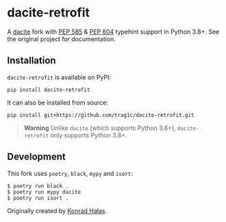 
# dacite-retrofit

A [dacite][dacite-repo] fork with [PEP 585][pep-585] & [PEP 604][pep-604] typehint
support in Python 3.8+. See the original project for documentation.

## Installation

`dacite-retrofit` is available on PyPI:
```console
pip install dacite-retrofit
```

It can also be installed from source:
```console
pip install git+https://github.com/trag1c/dacite-retrofit.git
```

> **Warning**
> Unlike `dacite` (which supports Python 3.6+), `dacite-retrofit` only supports
> Python 3.8+.

## Development
This fork uses `poetry`, `black`, `mypy` and `isort`:
```console
$ poetry run black .
$ poetry run mypy dacite
$ poetry run isort .
```

Originally created by [Konrad Hałas][halas-homepage].

[dacite-repo]: https://github.com/konradhalas/dacite
[pep-585]: https://www.python.org/dev/peps/pep-0585/
[pep-604]: https://www.python.org/dev/peps/pep-0604/
[halas-homepage]: https://konradhalas.pl
